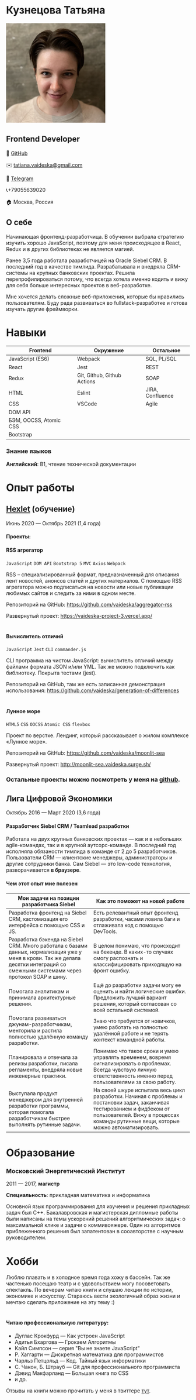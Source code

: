 
# Кузнецова Татьяна

![Photo](/image/photo.jpg "Photo")
## Frontend Developer
🚀 [GitHub](https://github.com/vaideska)

✉️ tatiana.vaideska@gmail.com

💬 [Telegram](https://t.me/vaideska)

📞+79055639020

🏠  Москва, Россия

## О себе

Начинающая фронтенд-разработчица. В обучении выбрала стратегию изучить хорошо JavaScript, поэтому для меня происходящее в React, Redux и в других библиотеках не является магией.

Ранее 3,5 года работала разработчицей на Oracle Siebel CRM. В последний год в качестве тимлида. Разрабатывала и внедряла CRM-системы на крупных банковских проектах. Решила перепрофилироваться потому, что всегда хотела именно кодить и вижу для себя больше интересных проектов в веб-разработке.

Мне хочется делать сложные веб-приложения, которые бы нравились пользователям. Буду рада развиваться во fullstack-разработке и готова изучать другие фреймворки.

# Навыки

|   Frontend             | Окружение                  | Остальное      |
| -----------------------|----------------------------|----------------|
| JavaScript (ES6)       | Webpack                    |SQL, PL/SQL     |
| React                  | Jest                       |REST            |
| Redux                  | Git, Github, Github Actions|SOAP            |
| HTML                   | Eslint                     |JIRA, Confluence|
| CSS                    | VSCode                     |Agile           |
| DOM API                |                            |                |
| БЭМ, OOCSS, Atomic CSS |                            |                |
| Bootstrap              |                            |                |


### Знание языков
**Английский**: B1, чтение технической документации


# Опыт работы

## [Hexlet](https://ru.hexlet.io/u/vaideska) (обучение)
Июнь 2020 — Октябрь 2021 (1,4 года)

#### Проекты:

#### RSS агрегатор

`JavaScript` `DOM API` `Bootstrap 5` `MVC` `Axios` `Webpack`

RSS – специализированный формат, предназначенный для описания лент новостей, анонсов статей и других материалов. С помощью RSS агрегатора можно подписаться на новости или новые публикации любимых сайтов и следить за ними в одном месте.

Репозиторий на GitHub: https://github.com/vaideska/aggregator-rss

Развернутый проект: https://vaideska-project-3.vercel.app/

# 

#### Вычислитель отличий

`JavaScript` `Jest` `CLI` `commander.js`

CLI программа на чистом JavaScript: вычислитель отличий между файлами формата JSON и/или YML. Так же можно подключить как библиотеку. Покрыта тестами (jest).

Репозиторий на GitHub, там же есть записанная демонстрация использования: https://github.com/vaideska/generation-of-differences

# 

#### Лунное море

`HTML5` `CSS` `OOCSS` `Atomic CSS` `flexbox`

Проект по верстке. Лендинг, который рассказывает о жилом комплексе «Лунное море».

Репозиторий на GitHub: https://github.com/vaideska/moonlit-sea

Развернутый проект: http://moonlit-sea.vaideska.surge.sh/

### Остальные проекты можно посмотреть у меня на [github](https://github.com/vaideska?tab=repositories).

## Лига Цифровой Экономики
Октябрь 2016 — Март 2020 (3,6 года)

#### Разработчик Siebel CRM / Teamlead разработки

Работала на двух крупных банковских проектах — как и в небольших agile-командах, так и в крупной аутсорс-команде. В последний год исполняла обязаности тимлида в команде от 2 до 5 разработчиков. Пользователи CRM — клиентские менеджеры, администраторы и другие сотрудники банка.
Сам Siebel — это low-code технология, разворачивается **в браузере**.

#### Чем этот опыт мне полезен

|Мои задачи на позиции разработчика Siebel|Как это поможет на новой работе|
| ------------- |-------------|
|Разработка фронтенд на Siebel CRM, кастомизация его интерфейса с помощью CSS и JS.|Есть релевантный опыт фронтенд разработки, часами ловила баги и отлаживала код с помощью DevTools.|
|Разработка бэкенда на Siebel CRM. Много работала с базами данных, нормализация уже у меня в крови. Так же делала десятки интеграций со смежными системами через протокол SOAP и шину.|В целом понимаю, что происходит на бекенде. В каких-то случаях смогу распознать и классифицировать приходящую на фронт ошибку.|
|Помогала аналитикам и принимала архитектурные решения.|Ещё до разработки задачи могу ее оценить и найти логические ошибки. Предложить лучший вариант решения, который согласован со всей остальной системой.|
|Помогала развиваться джунам-разработчикам, менторила и растила полностью удалённую команду разработки.|Знаю что требуется от новичков, умею работать на полностью удалённой работе и не терять контекст командной работы. |
|Планировала и отвечала за релизы разработки, писала регламенты, внедряла новые инженерные практики.|Понимаю что такое сроки и умею управлять временем, вовремя сигнализировать о проблемах. Всегда чувствую личную ответственность именно перед пользователями за свою работу.|
|Выступала продукт менеджером для внутренней разработки программы, которая помогала разработчикам быстрее выполнять рутинные задачи.|На своей шкуре испытала весь цикл разработки. Начиная с проблемы и постановки задач, заканчивая тестированием и фидбеком от пользователей. Вижу в процессах команды рутинные вещи, которые можно автоматизировать.|

# Образование
### Московский Энергетический Институт

2011 — 2017, **магистр**

**Специальность**: прикладная математика и информатика

Основной язык программирования для изучения и решения прикладных задач был C++. Бакалавровская и магистерская дипломные работы были написаны на темы ускорений решений алгоритмических задач: о максимальной клике и задачи о коммивояжере. Один из алгоритмов приблеженного решения был запатентован в сооавторстве с научным руководителем.

# Хобби

Люблю плавать и в холодное время года хожу в бассейн. Так же частенько посещаю театр и с удовольствием могу посоветовать спектакль. По вечерам читаю книги и слушаю лекции по истории, экономике и искусству. Стараюсь вести экологичный образ жизни и мечтаю сделать приложение на эту тему :)

# 

#### Читаю профессиональную литературу:
* Дуглас Крокфурд — Как устроен JavaScript
* Адитья Бхаргова — Грокаем Алгоритмы
* Кайл Симпсон — серия "Вы не знаете JavaScript"
* Р. Хаггарти — Дискретная математика для программистов
* Чарльз Петцольд — Код. Тайный язык информатики
* С. Чакон, Б. Штрауб — Git для профессионального программиста
* Дэвид Макфарланд — Большая книга по CSS
* и др.

Отзывы на книги можно прочитать у меня в твиттере [тут](https://twitter.com/hashtag/%D0%B1%D0%B8%D0%B1%D0%BB%D0%B8%D0%BE%D1%82%D0%B5%D0%BA%D0%B0%D0%B2%D0%B5%D0%B1%D0%B2%D0%B8%D0%BB%D0%BB%D1%8F?src=hashtag_click&f=live).